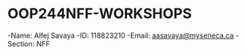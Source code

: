 # OOP244NFF-WORKSHOPS
-Name: Alfej Savaya
-ID: 118823210
-Email: aasavaya@myseneca.ca
-Section: NFF
